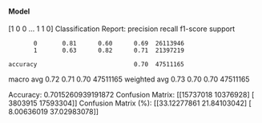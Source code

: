#### Model
[1 0 0 ... 1 1 0]
Classification Report:
              precision    recall  f1-score   support

           0       0.81      0.60      0.69  26113946
           1       0.63      0.82      0.71  21397219

    accuracy                           0.70  47511165
   macro avg       0.72      0.71      0.70  47511165
weighted avg       0.73      0.70      0.70  47511165

Accuracy: 0.7015260939191872
Confusion Matrix:
[[15737018 10376928]
 [ 3803915 17593304]]
Confusion Matrix (%):
[[33.12277861 21.84103042]
 [ 8.00636019 37.02983078]]
